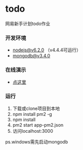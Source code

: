 # todo
网易新手计划todo作业

### 开发环境
* nodejs@v6.2.0 （v4.4.4可运行）
* mongodb@v3.4.0

### 在线演示
* [点这里](http://115.159.184.131:3000)

### 运行
1. 下载或clone项目到本地
2. npm install pm2 -g
3. npm install
4. pm2 start app-pm2.json
5. 访问localhost:3000

ps.windows需先启动mongodb
